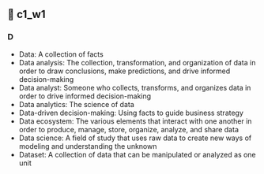 🎯 c1_w1
--------
### D
-  Data: A collection of facts
-  Data analysis: The collection, transformation, and organization of data in order to draw conclusions, make predictions, and drive informed decision-making
-  Data analyst: Someone who collects, transforms, and organizes data in order to drive informed decision-making
-  Data analytics: The science of data
-  Data-driven decision-making: Using facts to guide business strategy
-  Data ecosystem: The various elements that interact with one another in order to produce, manage, store, organize, analyze, and share data
-  Data science: A field of study that uses raw data to create new ways of modeling and understanding the unknown 
- Dataset: A collection of data that can be manipulated or analyzed as one unit 
